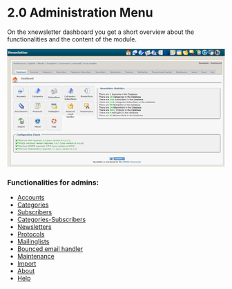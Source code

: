 # 2.0 Administration Menu

On the xnewsletter dashboard you get a short overview about the functionalities and the content of the module.

![](../assets/admin_en.PNG)

### Functionalities for admins:
* [Accounts](book/accounts.md)
* [Categories](book/categories.md)
* [Subscribers](book/subscribers.md)
* [Categories-Subscribers](book/categories-subscribers.md)
* [Newsletters](book/attachments.md)
* [Protocols](book/protocols.md)
* [Mailinglists](book/mailinglists.md)
* [Bounced email handler](book/bounced_email_handler.md)
* [Maintenance](book/maintenance.md)
* [Import](book/import.md)
* [About](book/about.md)
* [Help](book/help.md)